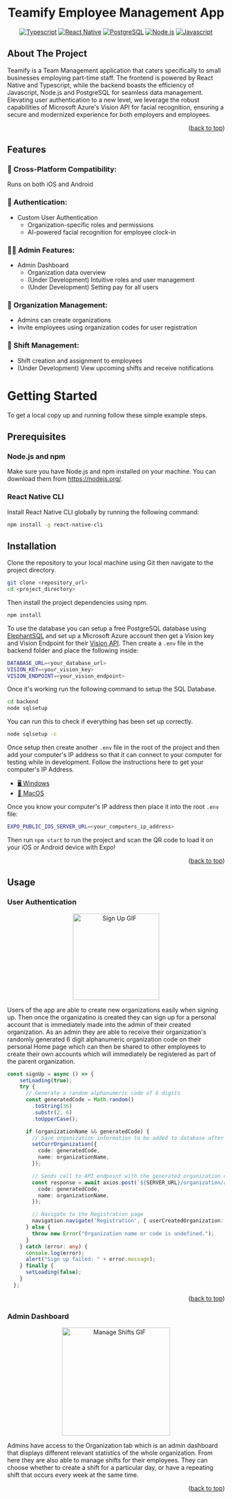 <a name="readme-top"></a>

<h1 align="center">Teamify Employee Management App</h1>

<p align="center">
  <a href="https://www.typescriptlang.org/"><img alt="Typescript" src="https://img.shields.io/badge/typescript-%23007ACC.svg?style=for-the-badge&logo=typescript&logoColor=white"></a>
  <a href="https://reactnative.dev/"><img alt="React Native" src="https://img.shields.io/badge/react_native-%2320232a.svg?style=for-the-badge&logo=react&logoColor=%2361DAFB"></a>
  <a href="https://www.postgresql.org/"><img alt="PostgreSQL" src="https://img.shields.io/badge/PostgreSQL-316192?style=for-the-badge&logo=postgresql&logoColor=white"></a>
  <a href="https://nodejs.org/en"><img alt="Node.js" src="https://img.shields.io/badge/Node%20js-339933?style=for-the-badge&logo=nodedotjs&logoColor=white"></a>
  <a href="https://www.javascript.com/"><img alt="Javascript" src="https://img.shields.io/badge/JavaScript-323330?style=for-the-badge&logo=javascript&logoColor=F7DF1E"></a>
</p>

<!-- ABOUT THE PROJECT -->

## About The Project

Teamify is a Team Management application that caters specifically to small businesses employing part-time staff. The frontend is powered by React Native and Typescript, while the backend boasts the efficiency of Javascript, Node.js and PostgreSQL for seamless data management. Elevating user authentication to a new level, we leverage the robust capabilities of Microsoft Azure's Vision API for facial recognition, ensuring a secure and modernized experience for both employers and employees.

<p align="right">(<a href="#readme-top">back to top</a>)</p>

## Features

### 📱 Cross-Platform Compatibility:
Runs on both iOS and Android

### 🔐 Authentication:
- Custom User Authentication
    - Organization-specific roles and permissions
    - AI-powered facial recognition for employee clock-in

### 👩‍💼 Admin Features:
- Admin Dashboard
    - Organization data overview
    - (Under Development) Intuitive roles and user management
    - (Under Development) Setting pay for all users

### 🔄 Organization Management:
- Admins can create organizations
- Invite employees using organization codes for user registration

### 📅 Shift Management:
- Shift creation and assignment to employees
- (Under Development) View upcoming shifts and receive notifications

<!-- GETTING STARTED -->

# Getting Started

To get a local copy up and running follow these simple example steps.

## Prerequisites

### Node.js and npm

Make sure you have Node.js and npm installed on your machine. You can download them from https://nodejs.org/.

### React Native CLI

Install React Native CLI globally by running the following command:

```bash
npm install -g react-native-cli
```

## Installation

Clone the repository to your local machine using Git then navigate to the project directory.

```bash
git clone <repository_url>
cd <project_directory>
```

Then install the project dependencies using npm.

```bash
npm install
```

To use the database you can setup a free PostgreSQL database using <a href="https://www.elephantsql.com/">ElephantSQL</a> and set up a Microsoft Azure account then get a Vision key and Vision Endpoint for their <a href="https://azure.microsoft.com/en-us/products/ai-services/ai-vision">Vision API</a>. Then create a `.env` file in the backend folder and place the following inside:

```bash
DATABASE_URL=<your_database_url>
VISION_KEY=<your_vision_key>
VISION_ENDPOINT=<your_vision_endpoint>
```

Once it's working run the following command to setup the SQL Database.

```bash
cd backend
node sqlsetup
```

You can run this to check if everything has been set up correctly.

```bash
node sqlsetup -c
```

Once setup then create another `.env` file in the root of the project and then add your computer's IP address so that it can connect to your computer for testing while in development. Follow the instructions here to get your computer's IP Address.

- <a href="https://support.microsoft.com/en-us/windows/find-your-ip-address-in-windows-f21a9bbc-c582-55cd-35e0-73431160a1b9">🖥️ Windows</a>
- <a href="https://www.security.org/vpn/find-mac-ip-address/">🍎 MacOS</a>

Once you know your computer's IP address then place it into the root `.env` file:

```bash
EXPO_PUBLIC_IOS_SERVER_URL=<your_computers_ip_address>
```

Then run `npm start` to run the project and scan the QR code to load it on your iOS or Android device with Expo!



<p align="right">(<a href="#readme-top">back to top</a>)</p>

## Usage

### User Authentication

<p align="center">
  <img src="https://github.com/edbert-fl/teamify/assets/102503467/57ac46ff-dd67-4608-8a30-acb90c030e48" hspace="10" alt="Sign Up GIF" align="center" width="200" />
</p>

Users of the app are able to create new organizations easily when signing up. Then once the organizatino is created they can sign up for a personal account that is immediately made into the admin of their created organization. As an admin they are able to receive their organization's randomly generated 6 digit alphanumeric organization code on their personal Home page which can then be shared to other employees to create their own accounts which will immediately be registered as part of the parent organization.

```typescript
const signUp = async () => {
    setLoading(true);
    try {
      // Generate a random alphanumeric code of 6 digits
      const generatedCode = Math.random()
        .toString(36)
        .substr(2, 6)
        .toUpperCase();

      if (organizationName && generatedCode) {
        // Save organization information to be added to database after owner account is created
        setCurrOrganization({
          code: generatedCode,
          name: organizationName,
        });

        // Sends call to API endpoint with the generated organization code and name to update the database
        const response = await axios.post(`${SERVER_URL}/organization/add`, {
          code: generatedCode,
          name: organizationName,
        });

        // Navigate to the Registration page
        navigation.navigate('Registration', { userCreatedOrganization: true });
      } else {
        throw new Error("Organization name or code is undefined.");
      }
    } catch (error: any) {
      console.log(error);
      alert("Sign up failed: " + error.message);
    } finally {
      setLoading(false);
    }
  };
```

<p align="right">(<a href="#readme-top">back to top</a>)</p>

### Admin Dashboard

<p align="center">
  <img src="https://github.com/edbert-fl/teamify/assets/102503467/397a5769-68ec-41cf-bb7d-a9e861e1464f" hspace="10" alt="Manage Shifts GIF" align="center" width="250" />
</p>

Admins have access to the Organization tab which is an admin dashboard that displays different relevant statistics of the whole organization. From here they are also able to manage shifts for their employees. They can choose whether to create a shift for a particular day, or have a repeating shift that occurs every week at the same time. 

<p align="right">(<a href="#readme-top">back to top</a>)</p>

